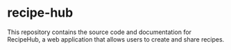 # recipe-hub
This repository contains the source code and documentation for RecipeHub, a web application that allows users to create and share recipes.
